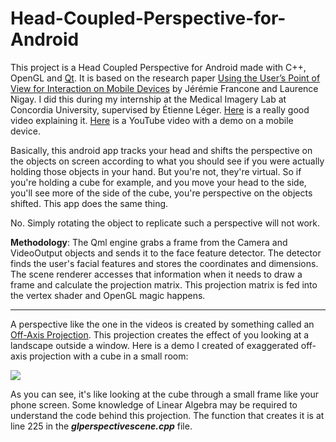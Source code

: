 # Head-Coupled-Perspective-for-Android

This project is a Head Coupled Perspective for Android made with C++, OpenGL and [Qt](qt.io). It is based on the research paper [Using the Userʼs Point of View for Interaction on Mobile Devices](https://hal.archives-ouvertes.fr/hal-00760343/document) by Jérémie Francone and Laurence Nigay. I did this during my internship at the Medical Imagery Lab at Concordia University, supervised by Étienne Léger. [Here](https://www.youtube.com/watch?feature=player_embedded&v=Jd3-eiid-Uw) is a really good video explaining it. [Here](https://www.youtube.com/watch?v=bBQQEcfkHoE) is a YouTube video with a demo on a mobile device.

Basically, this android app tracks your head and shifts the perspective on the objects on screen according to what you should see if you were actually holding those objects in your hand. But you're not, they're virtual. So if you're holding a cube for example, and you move your head to the side, you'll see more of the side of the cube, you're perspective on the objects shifted. This app does the same thing. 

No. Simply rotating the object to replicate such a perspective will not work.

__Methodology__: The Qml engine grabs a frame from the Camera and VideoOutput objects and sends it to the face feature detector. The detector finds the user's facial features and stores the coordinates and dimensions. The scene renderer accesses that information when it needs to draw a frame and calculate the projection matrix. This projection matrix is fed into the vertex shader and OpenGL magic happens.
___

A perspective like the one in the videos is created by something called an [Off-Axis Projection](https://medium.com/@michel.brisis/off-axis-projection-in-unity-1572d826541e). This projection creates the effect of you looking at a landscape outside a window. Here is a demo I created of exaggerated off-axis projection with a cube in a small room:

![](projectiondemo.gif)

As you can see, it's like looking at the cube through a small frame like your phone screen. Some knowledge of Linear Algebra may be required to understand the code behind this projection. The function that creates it is at line 225 in the *__glperspectivescene.cpp__* file.



